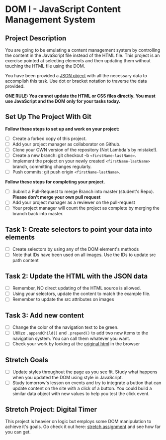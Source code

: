 # DOM I - JavaScript Content Management System

## Project Description

You are going to be emulating a content management system by controlling the content in the JavaScript file instead of the HTML file. This project is an exercise pointed at selecting elements and then updating them without touching the HTML file using the DOM.

You have been provided a [JSON object](js/index.js) with all the necessary data to accomplish this task. Use dot or bracket notation to traverse the data provided.

**ONE RULE: You cannot update the HTML or CSS files directly. You must use JavaScript and the DOM only for your tasks today.**

## Set Up The Project With Git

**Follow these steps to set up and work on your project:**

-   [ ] Create a forked copy of this project.
-   [ ] Add your project manager as collaborator on Github.
-   [ ] Clone your OWN version of the repository (Not Lambda's by mistake!).
-   [ ] Create a new branch: git checkout -b `<firstName-lastName>`.
-   [ ] Implement the project on your newly created `<firstName-lastName>` branch, committing changes regularly.
-   [ ] Push commits: git push origin `<firstName-lastName>`.

**Follow these steps for completing your project.**

-   [ ] Submit a Pull-Request to merge <firstName-lastName> Branch into master (student's Repo). **Please don't merge your own pull request**
-   [ ] Add your project manager as a reviewer on the pull-request
-   [ ] Your project manager will count the project as complete by merging the branch back into master.

## Task 1: Create selectors to point your data into elements

-   [ ] Create selectors by using any of the DOM element's methods
-   [ ] Note that IDs have been used on all images. Use the IDs to update src path content

## Task 2: Update the HTML with the JSON data

-   [ ] Remember, NO direct updating of the HTML source is allowed.
-   [ ] Using your selectors, update the content to match the example file.
-   [ ] Remember to update the src attributes on images

## Task 3: Add new content

-   [ ] Change the color of the navigation text to be green.
-   [ ] Utilize `.appendChild()` and `.prepend()` to add two new items to the navigation system. You can call them whatever you want.
-   [ ] Check your work by looking at the [original html](original.html) in the browser

## Stretch Goals

-   [ ] Update styles throughout the page as you see fit. Study what happens when you updated the DOM using style in JavaScript.
-   [ ] Study tomorrow's lesson on events and try to integrate a button that can update content on the site with a click of a button. You could build a similar data object with new values to help you test the click event.

## Stretch Project: Digital Timer

This project is heavier on logic but employs some DOM manipulation to achieve it's goals. Go check it out here: [stretch assignment](stretch-assignment) and see how far you can get.
